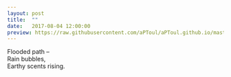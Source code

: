 ```yaml
---
layout: post
title:  ""
date:   2017-08-04 12:00:00
preview: https://raw.githubusercontent.com/aPToul/aPToul.github.io/master/_images/bubbles.JPG
---
```


Flooded path –  
Rain bubbles,  
Earthy scents rising.


